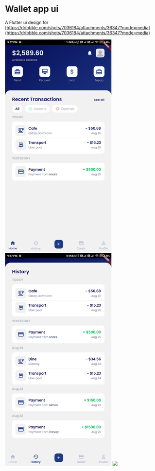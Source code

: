 # Wallet app ui

A Flutter ui design for [https://dribbble.com/shots/7036184/attachments/36347?mode=media](https://dribbble.com/shots/7036184/attachments/36347?mode=media)

<img src="assets\screenshots\Screenshot_2021-05-14-21-57-26-314_com.example.wallet_ui.jpg" width="350" style="margin-right: 20px"/>
<img src="assets\screenshots\Screenshot_2021-05-14-21-57-35-309_com.example.wallet_ui.jpg" width="350" />

<img src="assets\screenshots\wallet_ui.gif" width="350" style="margin-top: 50px"/>